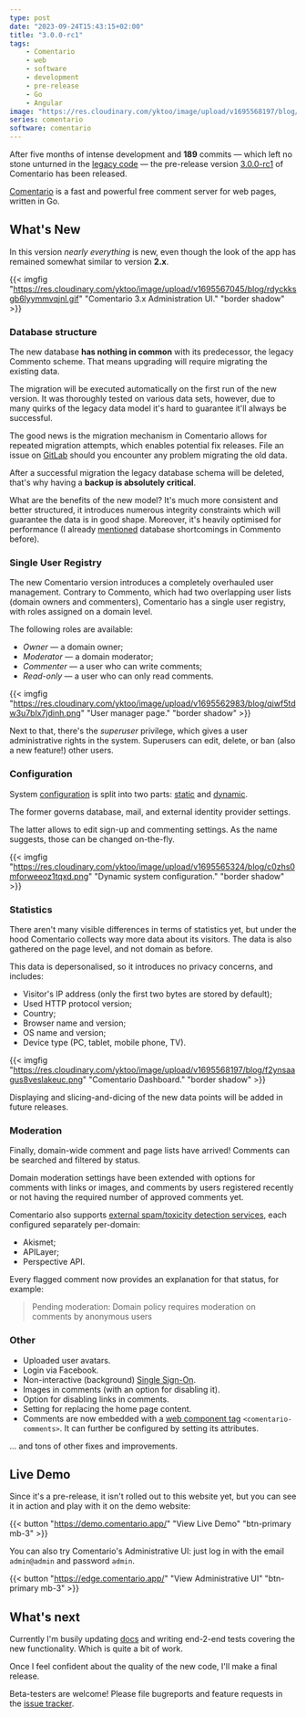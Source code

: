 ```yaml
---
type: post
date: "2023-09-24T15:43:15+02:00"
title: "3.0.0-rc1"
tags:
    - Comentario
    - web
    - software
    - development
    - pre-release
    - Go
    - Angular
image: "https://res.cloudinary.com/yktoo/image/upload/v1695568197/blog/f2ynsaagus8veslakeuc.png"
series: comentario
software: comentario
---
```


After five months of intense development and **189** commits — which left no stone unturned in the [legacy code](0862) — the pre-release version [3.0.0-rc1](https://gitlab.com/comentario/comentario/-/releases/v3.0.0-rc1) of Comentario has been released.

[Comentario](/software/comentario) is a fast and powerful free comment server for web pages, written in Go.

## What's New

<!--more-->

In this version *nearly everything* is new, even though the look of the app has remained somewhat similar to version **2.x**.

{{< imgfig "https://res.cloudinary.com/yktoo/image/upload/v1695567045/blog/rdyckksgb6lyymmvqjnl.gif" "Comentario 3.x Administration UI." "border shadow" >}}

### Database structure

The new database **has nothing in common** with its predecessor, the legacy Commento scheme. That means upgrading will require migrating the existing data.

The migration will be executed automatically on the first run of the new version. It was thoroughly tested on various data sets, however, due to many quirks of the legacy data model it's hard to guarantee it'll always be successful.

The good news is the migration mechanism in Comentario allows for repeated migration attempts, which enables potential fix releases. File an issue on [GitLab](https://gitlab.com/comentario/comentario/-/issues) should you encounter any problem migrating the old data.

After a successful migration the legacy database schema will be deleted, that's why having a **backup is absolutely critical**.

What are the benefits of the new model? It's much more consistent and better structured, it introduces numerous integrity constraints which will guarantee the data is in good shape. Moreover, it's heavily optimised for performance (I already [mentioned](0862#performance) database shortcomings in Commento before).

### Single User Registry

The new Comentario version introduces a completely overhauled user management. Contrary to Commento, which had two overlapping user lists (domain owners and commenters), Comentario has a single user registry, with roles assigned on a domain level.

The following roles are available:

* *Owner* — a domain owner;
* *Moderator* — a domain moderator;
* *Commenter* — a user who can write comments;
* *Read-only* — a user who can only read comments.

{{< imgfig "https://res.cloudinary.com/yktoo/image/upload/v1695562983/blog/qiwf5tdw3u7blx7jdinh.png" "User manager page." "border shadow" >}}

Next to that, there's the *superuser* privilege, which gives a user administrative rights in the system. Superusers can edit, delete, or ban (also a new feature!) other users.

### Configuration

System [configuration](https://edge.docs.comentario.app/en/configuration/) is split into two parts: [static](https://edge.docs.comentario.app/en/configuration/backend/static/) and [dynamic](https://edge.docs.comentario.app/en/configuration/backend/dynamic/).

The former governs database, mail, and external identity provider settings.

The latter allows to edit sign-up and commenting settings. As the name suggests, those can be changed on-the-fly.

{{< imgfig "https://res.cloudinary.com/yktoo/image/upload/v1695565324/blog/c0zhs0mforweeoz1tqxd.png" "Dynamic system configuration." "border shadow" >}}

### Statistics

There aren't many visible differences in terms of statistics yet, but under the hood Comentario collects way more data about its visitors. The data is also gathered on the page level, and not domain as before.

This data is depersonalised, so it introduces no privacy concerns, and includes:

* Visitor's IP address (only the first two bytes are stored by default);
* Used HTTP protocol version;
* Country;
* Browser name and version;
* OS name and version;
* Device type (PC, tablet, mobile phone, TV).

{{< imgfig "https://res.cloudinary.com/yktoo/image/upload/v1695568197/blog/f2ynsaagus8veslakeuc.png" "Comentario Dashboard." "border shadow" >}}

Displaying and slicing-and-dicing of the new data points will be added in future releases.

### Moderation

Finally, domain-wide comment and page lists have arrived! Comments can be searched and filtered by status.

Domain moderation settings have been extended with options for comments with links or images, and comments by users registered recently or not having the required number of approved comments yet.

Comentario also supports [external spam/toxicity detection services](https://edge.docs.comentario.app/en/configuration/frontend/domain/extensions/), each configured separately per-domain:

* Akismet;
* APILayer;
* Perspective API.

Every flagged comment now provides an explanation for that status, for example:

> Pending moderation: Domain policy requires moderation on comments by anonymous users

### Other

* Uploaded user avatars.
* Login via Facebook.
* Non-interactive (background) [Single Sign-On](https://edge.docs.comentario.app/en/configuration/frontend/domain/authentication/sso/).
* Images in comments (with an option for disabling it).
* Option for disabling links in comments.
* Setting for replacing the home page content.
* Comments are now embedded with a [web component tag](https://edge.docs.comentario.app/en/configuration/embedding/comments-tag/) `<comentario-comments>`. It can further be configured by setting its attributes.

… and tons of other fixes and improvements.

## Live Demo

Since it's a pre-release, it isn't rolled out to this website yet, but you can see it in action and play with it on the demo website:

{{< button "https://demo.comentario.app/" "View Live Demo" "btn-primary mb-3" >}}

You can also try Comentario's Administrative UI: just log in with the email `admin@admin` and password `admin`.

{{< button "https://edge.comentario.app/" "View Administrative UI" "btn-primary mb-3" >}}

## What's next

Currently I'm busily updating [docs](https://edge.docs.comentario.app/) and writing end-2-end tests covering the new functionality. Which is quite a bit of work.

Once I feel confident about the quality of the new code, I'll make a final release.

Beta-testers are welcome! Please file bugreports and feature requests in the [issue tracker](https://gitlab.com/comentario/comentario/-/issues).
